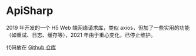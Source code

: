 # ApiSharp

2019 年开发的一个 H5 Web 端网络请求库，类似 axios，但加了一些实用的功能（如重试、日志、缓存等），2021 年由于重心变化，已停止维护。

代码放在 [Github 仓库](https://github.com/whinc/api-sharp)

